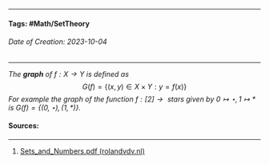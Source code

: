 __________________________________________________________________________
#### **Tags:** #Math/SetTheory 
###### *Date of Creation: 2023-10-04*
__________________________________________________________________________

*The **graph** of $f : X \rightarrow Y$ is defined as* $$G(f) = \{(x,y) \in X \times Y : y = f(x)\}$$
*For example the graph of the function $f : [2] \rightarrow \text{ stars given by } 0 \mapsto \star, 1 \mapsto \ast$ is $G(f) = \{(0, \star), (1, \ast)\}$.*
#### Sources:
__________________________________________________________________________
1. [Sets_and_Numbers.pdf (rolandvdv.nl)](https://www.rolandvdv.nl/Sets_and_Numbers.pdf)
